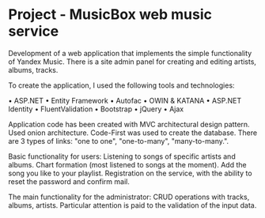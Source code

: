 # Project - MusicBox web music service

Development of a web application that implements the simple functionality of Yandex Music. There is a site admin panel for creating and editing artists, albums, tracks.
 
To create the application, I used the following tools and technologies:

• ASP.NET
• Entity Framework
• Autofac
• OWIN & KATANA
• ASP.NET Identity
• FluentValidation
• Bootstrap
• jQuery
• Ajax

Application code has been created with MVC architectural design pattern. Used onion architecture.
Code-First was used to create the database. There are 3 types of links: "one to one", "one-to-many", "many-to-many.".

Basic functionality for users: Listening to songs of specific artists and albums. Chart formation (most listened to songs at the moment). Add the song you like to your playlist. Registration on the service, with the ability to reset the password and confirm mail.

The main functionality for the administrator: СRUD operations with tracks, albums, artists. Particular attention is paid to the validation of the input data.
